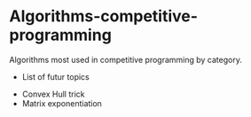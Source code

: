 # Algorithms-competitive-programming
Algorithms most used in competitive programming by category.

- List of futur topics

* Convex Hull trick
* Matrix exponentiation

